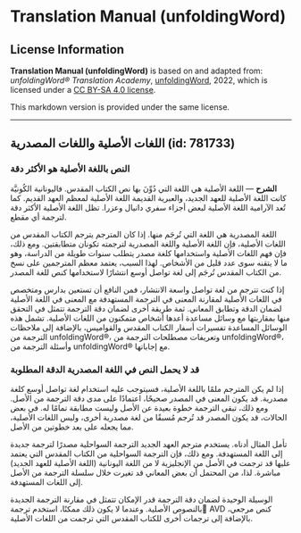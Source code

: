 # Translation Manual (unfoldingWord)

## License Information

**Translation Manual (unfoldingWord)** is based on and adapted from: _unfoldingWord® Translation Academy_, [unfoldingWord](https://unfoldingword.org/utw), 2022, which is licensed under a [CC BY-SA 4.0 license](https://creativecommons.org/licenses/by-sa/4.0/legalcode.en).

This markdown version is provided under the same license.



--------------------------------

## اللغات الأصلية واللغات المصدرية (id: 781733)

### النص باللغة الأصلية هو الأكثر دقة

**الشرح** — اللغة الأصلية هي اللغة التي دُوِّنَ بها نص الكتاب المقدس. فاليونانية الكُونيَّة كانت اللغة الأصلية للعهد الجديد، والعبرية القديمة اللغة الأصلية لمعظم العهد القديم. كما تُعد الآرامية اللغة الأصلية لبعض أجزاء سفري دانيال وعزرا. تظل اللغة الأصلية الأكثر دقة لترجمة أي مقطع.

اللغة المصدرية هي اللغة التي تُرجَم منها. إذا كان المترجم يترجم الكتاب المقدس من اللغات الأصلية، فإن اللغة الأصلية واللغة المصدرية لترجمته تكونان متطابقتين. ومع ذلك، فإن فهم اللغات الأصلية واستخدامها كلغة مصدر يتطلب سنوات طويلة من الدراسة، وهو ما لا يتقنه سوى عدد قليل من الأشخاص. لهذا السبب، يعتمد معظم المترجمين على نسخ من الكتاب المقدس تُرجَم إلى لغة تواصل أوسع انتشارًا لاستخدامها كنص للغة المصدر.

إذا كنت تترجم من لغة تواصل واسعة الانتشار، فمن النافع أن تستعين بدارس ومتخصص في اللغات الأصلية لمقارنة المعنى في الترجمة المستهدفة مع المعنى في اللغة الأصلية لضمان الدقة وتطابق المعاني. ثمة طريقة أخرى لضمان دقة الترجمة تتمثل في التحقق منها بمقاربتها مع وسائل مساعدة أعدها أشخاص متمكنون من اللغات الأصلية. تشمل هذه الوسائل المساعدة تفسيرات أسفار الكتاب المقدس والقواميس، بالإضافة إلى ملاحظات الترجمة من unfoldingWord®، وتعريفات مصطلحات الترجمة من unfoldingWord®، وأسئلة الترجمة من unfoldingWord® مع إجاباتها.

### قد لا يحمل النص في اللغة المصدرية الدقة المطلوبة

إذا لم يكن المترجم ملمًا باللغة الأصلية، فسيتوجب عليه استخدام لغة تواصل أوسع كلغة مصدرية. قد يكون المعنى في المصدر صحيحًا، اعتمادًا على مدى دقة الترجمة من الأصل. ومع ذلك، تبقى الترجمة خطوة بعيدة عن الأصل وليست مطابقة تمامًا له. في بعض الحالات، قد يكون المصدر قد تُرجم مُسبقًا من لغة مصدرية أخرى، وليس اللغات الأصلية، مما يجعله على بعد خطوتين من الأصل.

تأمل المثال أدناه. يستخدم مترجم العهد الجديد الترجمة السواحلية مصدرًا لترجمة جديدة إلى اللغة المستهدفة. ومع ذلك، فإن الترجمة السواحلية من الكتاب المقدس التي يعتمد عليها قد ترجمت في الأصل من الإنجليزية لا من اللغة اليونانية (اللغة الأصلية للعهد الجديد) مباشرة. لذا، من المحتمل أن بعض المعاني قد تغيرت خلال سلسلة الترجمة من الأصل إلى اللغات المستهدفة.

الوسيلة الوحيدة لضمان دقة الترجمة قدر الإمكان تتمثل في مقارنة الترجمة الجديدة بالنصوص الأصلية. وعندما لا يكون ذلك ممكنًا، استخدم ترجمة ِAVD كنص مرجعي، بالإضافة إلى ترجمات أخرى للكتاب المقدس التي ترجمت من اللغات الأصلية.


